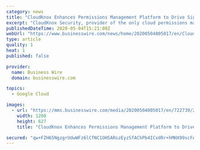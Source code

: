 ```yaml
---
category: news
title: "CloudKnox Enhances Permissions Management Platform to Drive Significant Reduction in Public Cloud Operating Costs"
excerpt: "CloudKnox Security, provider of the only cloud permissions management platform for hybrid and multi-cloud environments, today announced key capabiliti"
publishedDateTime: 2020-05-04T15:21:00Z
webUrl: "https://www.businesswire.com/news/home/20200504005017/en/CloudKnox-Enhances-Permissions-Management-Platform-Drive-Significant"
type: article
quality: 1
heat: 1
published: false

provider:
  name: Business Wire
  domain: businesswire.com

topics:
  - Google Cloud

images:
  - url: "https://mms.businesswire.com/media/20200504005017/en/722739/23/cloudknox-logo-cmyk-color.jpg"
    width: 1200
    height: 627
    title: "CloudKnox Enhances Permissions Management Platform to Drive Significant Reduction in Public Cloud Operating Costs"

secured: "qw+FZH65NgzgrUdwWFz6lCfNC1OH5ARszEyzSfAChPb4ICxdRr+hMHX99scFAH1DeEjW6r8gy/9/W+7S3QasGxtGn15JXX5zSxUlMYZk/pO8QFMuTTiNoW+jvZtOODycsRZUWt9Ckc2nv2f5QMNJdm94UUQZXZ4tSI4fPGQI2wNNTF6IoeQ/OVgixtObtRhK6Klf6Qb35ZT9fnbYvODZezRrUYo6jA7t3RGZRS/xRRjda3bk0l9PYQIUiIO0gR+HqNNrV4ZMvEDS/IydKgUWwMyFW1W0NoW7MMMb/32Q0+otuUngKaDdUqHibyQkqnqV;ZeINTQoLgWCl5yt9176H2A=="
---
```


